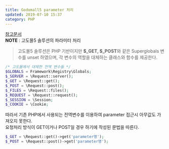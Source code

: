 ```yaml
---
title: Godomall5 parameter 처리
updated: 2019-07-10 15:37
category: PHP
---
```

<a href="http://doc.godomall5.godomall.com/Godomall5_Pro_Guide/Coding_Guide#page_Superglobals" target="_new">참고문서</a>  
**NOTE** : 고도몰5 솔루션의 파라미터 처리

> 고도몰5 솔루션은 PHP 기반이지만 **$_GET, $_POST**와 같은 Superglobals 변수를 unset 하였으며, 각 변수의 역할을
대체하는 클래스와 함수를 제공한다.

```php
/* 고도몰에서 대체한 전역 변수들 */
$GLOBALS = Framework\Registry\Globals;
$_SERVER = \Request::server();
$_GET = \Request::get();
$_POST = \Request::post();
$_FILES = \Request::files();
$_REQUEST = \Request::request();
$_SESSION = \Session;
$_COOKIE = \Cookie;
```
따라서 기존 PHP에서 사용되는 전역변수를 이용하여 parameter 접근시 아무값도 가져오지 못한다.  
요청처리 방식이 GET이거나 POST일 경우 하기에 작성된 문법을 따른다.

```php
$_GET = \Request::get()->get('parameter명');
$_POST = \Request::post()->get('parameter명');
```
